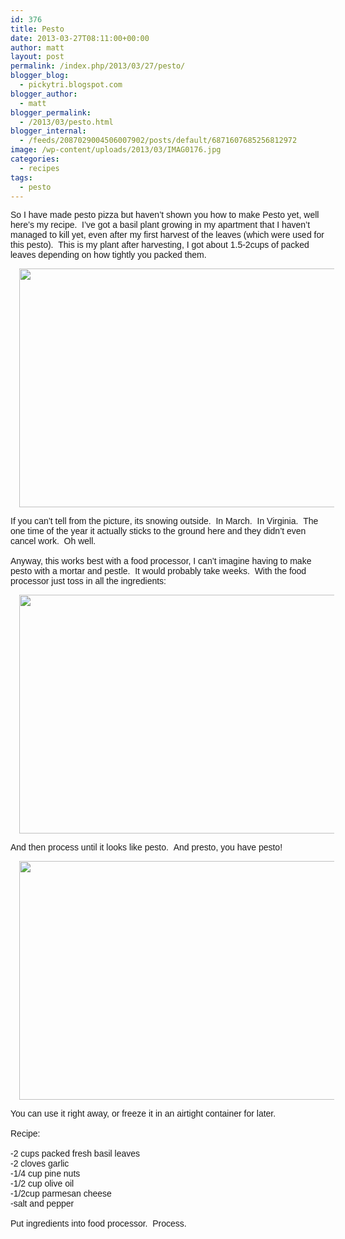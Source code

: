 ```yaml
---
id: 376
title: Pesto
date: 2013-03-27T08:11:00+00:00
author: matt
layout: post
permalink: /index.php/2013/03/27/pesto/
blogger_blog:
  - pickytri.blogspot.com
blogger_author:
  - matt
blogger_permalink:
  - /2013/03/pesto.html
blogger_internal:
  - /feeds/2087029004506007902/posts/default/6871607685256812972
image: /wp-content/uploads/2013/03/IMAG0176.jpg
categories:
  - recipes
tags:
  - pesto
---
```

<span style="font-family: Arial, Helvetica, sans-serif;">So I have made pesto pizza but haven&#8217;t shown you how to make Pesto yet, well here&#8217;s my recipe. &nbsp;I&#8217;ve got a basil plant growing in my apartment that I haven&#8217;t managed to kill yet, even after my first harvest of the leaves (which were used for this pesto). &nbsp;This is my plant after harvesting, I got about 1.5-2cups of packed leaves depending on how tightly you packed them.</span>

<div style="clear: both; text-align: center;">
  <a href="http://4.bp.blogspot.com/-vqH8DPl6iR8/UVLuZb0kgoI/AAAAAAAAAjk/8RodoDbS3_o/s1600/IMAG0176.jpg" style="margin-left: 1em; margin-right: 1em;"><span style="font-family: Arial, Helvetica, sans-serif;"><img border="0" height="382" src="http://pickytri.com/wp-content/uploads/2013/03/IMAG0176-300x179.jpg" width="640" /></span></a>
</div>

<span style="font-family: Arial, Helvetica, sans-serif;">If you can&#8217;t tell from the picture, its snowing outside. &nbsp;In March. &nbsp;In Virginia. &nbsp;The one time of the year it actually sticks to the ground here and they didn&#8217;t even cancel work. &nbsp;Oh well.</span>  
<span style="font-family: Arial, Helvetica, sans-serif;"><br /></span><span style="font-family: Arial, Helvetica, sans-serif;">Anyway, this works best with a food processor, I can&#8217;t imagine having to make pesto with a mortar and pestle. &nbsp;It would probably take weeks. &nbsp;With the food processor just toss in all the ingredients:</span>

<div style="clear: both; text-align: center;">
  <a href="http://2.bp.blogspot.com/-5txTSXd5MF8/UVLvFDDcJrI/AAAAAAAAAjs/oXlL_T1fKr4/s1600/IMAG0172.jpg" style="margin-left: 1em; margin-right: 1em;"><span style="font-family: Arial, Helvetica, sans-serif;"><img border="0" height="382" src="http://pickytri.com/wp-content/uploads/2013/03/IMAG0172-300x179.jpg" width="640" /></span></a>
</div>

<span style="font-family: Arial, Helvetica, sans-serif;">And then process until it looks like pesto. &nbsp;And presto, you have pesto!</span>

<div style="clear: both; text-align: center;">
  <a href="http://4.bp.blogspot.com/-66eZ5SXUWS8/UVLvOQy8RRI/AAAAAAAAAj0/OUeKx4mEA_I/s1600/IMAG0173.jpg" style="margin-left: 1em; margin-right: 1em;"><span style="font-family: Arial, Helvetica, sans-serif;"><img border="0" height="382" src="http://pickytri.com/wp-content/uploads/2013/03/IMAG0173-300x179.jpg" width="640" /></span></a>
</div>

<span style="font-family: Arial, Helvetica, sans-serif;">You can use it right away, or freeze it in an airtight container for later.</span>  
<span style="font-family: Arial, Helvetica, sans-serif;"><br /></span><span style="font-family: Arial, Helvetica, sans-serif;">Recipe:</span>  
<span style="font-family: Arial, Helvetica, sans-serif;"><br /></span><span style="font-family: Arial, Helvetica, sans-serif;">-2 cups packed fresh basil leaves</span>  
<span style="font-family: Arial, Helvetica, sans-serif;">-2 cloves garlic</span>  
<span style="font-family: Arial, Helvetica, sans-serif;">-1/4 cup pine nuts</span>  
<span style="font-family: Arial, Helvetica, sans-serif;">-1/2 cup olive oil</span>  
<span style="font-family: Arial, Helvetica, sans-serif;">-1/2cup parmesan cheese</span>  
<span style="font-family: Arial, Helvetica, sans-serif;">-salt and pepper</span>  
<span style="font-family: Arial, Helvetica, sans-serif;"><br /></span><span style="font-family: Arial, Helvetica, sans-serif;">Put ingredients into food processor. &nbsp;Process.</span>